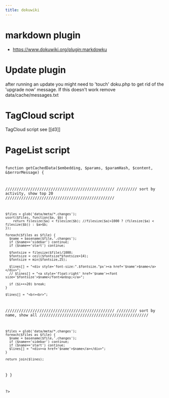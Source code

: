 ```yaml
---
title: dokuwiki
---
```


#  markdown plugin 
* https://www.dokuwiki.org/plugin:markdowku

# Update plugin
after running an update you might need to 'touch' doku.php to get rid of the 'upgrade now' message. If this doesn't work remove data/cache/messages.txt

# TagCloud script
TagCloud script see [[d3]]

#  PageList script 
<code php>
<?php
class CommandPluginExtension_pagelist extends CommandPluginExtension {
  
  function getCachedData($embedding, $params, $paramHash, $content, &$errorMessage) {
    
////////////////////////////////////////////////
///////// sort by activity, show top 20
////////////////////////////////////////////////

    $files = glob('data/meta/*.changes');
    usort($files, function($a, $b) {
        return filesize($a) < filesize($b); //filesize($a)>1000 ? (filesize($a) < filesize($b)) : $a>$b;
    });

    foreach($files as $file) {
      $name = basename($file,'.changes');
      if ($name=='sidebar') continue;
      if ($name=='start') continue;

      $fontsize = filesize($file)/1000;
      $fontsize = ceil($fontsize*$fontsize+14);
      $fontsize = min($fontsize,25);
      
      $lines[] = "<div style='font-size:".$fontsize."px'><a href='$name'>$name</a></div>";
      // $lines[] = "<a style='float:right' href='$name'><font size='$fontsize'>$name</font>&nbsp;</a>";

      if ($i++>20) break;
    }

    $lines[] = "<br><br>";

////////////////////////////////////////////////
///////// sort by name, show all
////////////////////////////////////////////////

    $files = glob('data/meta/*.changes');
    foreach($files as $file) {
      $name = basename($file,'.changes');
      if ($name=='sidebar') continue;
      if ($name=='start') continue;
      $lines[] = "<div><a href='$name'>$name</a></div>";
    }

    return join($lines);

  }
}

?>
```
